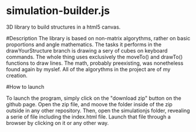 # simulation-builder.js
3D library to build structures in a html5 canvas.

#Description
The library is based on non-matrix algorythms, rather on basic proportions and angle mathematics. The tasks it performs in the drawYourStructure branch
is drawing a sery of cubes on keyboard commands. The whole thing uses exclusively the moveTo() and drawTo() functions to draw lines. The math, probably
preexisting, was nonetheless found again by myslef. All of the algorythms in the project are of my creation.

#How to launch

To launch the program, simply click on the "download zip" button on the github page. Open the zip file, and moove the folder inside of the zip outside
in any other repository. Then, open the simulationjs folder, revealing a serie of file including the index.html file. Launch that file through a browser
by clicking on it or any other way.

